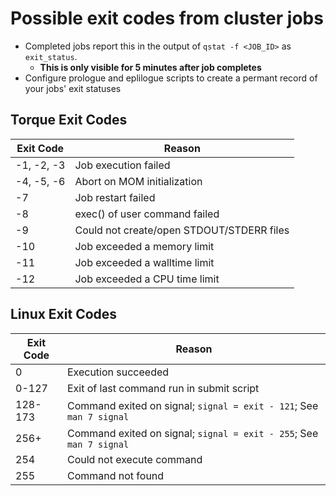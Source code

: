 # Possible exit codes from cluster jobs

- Completed jobs report this in the output of `qstat -f <JOB_ID>` as `exit_status`.
    - **This is only visible for 5 minutes after job completes**
- Configure prologue and eplilogue scripts to create a permant record of your jobs' exit statuses

## Torque Exit Codes
Exit Code | Reason
----------|-------
-1, -2, -3 | Job execution failed
-4, -5, -6 | Abort on MOM initialization
-7 | Job restart failed
-8 | exec() of user command failed
-9 | Could not create/open STDOUT/STDERR files
-10 | Job exceeded a memory limit
-11 | Job exceeded a walltime limit
-12 | Job exceeded a CPU time limit

## Linux Exit Codes
Exit Code | Reason
----------|-------
0 | Execution succeeded
0-127 | Exit of last command run in submit script
128-173 | Command exited on signal; `signal = exit - 121`; See `man 7 signal`
256+ | Command exited on signal; `signal = exit - 255`; See `man 7 signal`
254 | Could not execute command
255 | Command not found